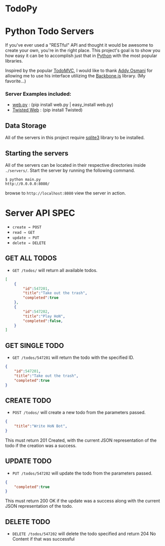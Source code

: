 TodoPy
======

# Python Todo Servers
If you've ever used a "RESTful" API and thought it would be awesome to create your own, you're in the right place. This project's goal is to show you how easy it can be to accomplish just that in [Python](http://www.python.org/) with the most popular libraries.

Inspired by the popular [TodoMVC](http://addyosmani.github.com/todomvc/), I would like to thank [Addy Osmani](https://github.com/addyosmani) for allowing me to use his interface utilizing the [Backbone.js](http://documentcloud.github.com/backbone) library. (My favorite...)

### Server Examples included:

- [web.py](http://webpy.org/) : (pip install web.py | easy&#95;install web.py)
- [Twisted Web](http://twistedmatrix.com/) : (pip install Twisted)

## Data Storage

All of the servers in this project require [sqlite3](http://docs.python.org/2/library/sqlite3.html) library to be installed. 

## Starting the servers 

All of the servers can be located in their respective directories inside `./servers/`. Start the server by running the following command.

```
$ python main.py
http://0.0.0.0:8080/
```

browse to `http://localhost:8080` view the server in action. 

# Server API SPEC

* `create → POST`
* `read → GET`
* `update → PUT`
* `delete → DELETE`

GET ALL TODOS
------------

* `GET /todos/` will return all available todos.
    
```json    
[ 
    {
        "id":547201,
        "title":"Take out the trash",
        "completed":true
    },
    {
        "id":547202,
        "title":"Play HoN",
        "completed":false,
    }
]
```

GET SINGLE TODO
------------

* `GET /todos/547201` will return the todo with the specified ID.
    
```json    
{
    "id":547201,
    "title":"Take out the trash",
    "completed":true
}
```


CREATE TODO
--------------

* `POST /todos/` will create a new todo from the parameters passed.

```json    
{
    "title":"Write HoN Bot",
}
```
    
This must return 201 Created, with the current JSON representation of the todo if the creation was a success.


UPDATE TODO
--------------

* `PUT /todos/547202` will update the todo from the parameters passed.

```json    
{
    "completed":true
}
```

This must return 200 OK if the update was a success along with the current JSON representation of the todo.


DELETE TODO
--------------
    
* `DELETE /todos/547202` will delete the todo specified and return 204 No Content if that was successful
